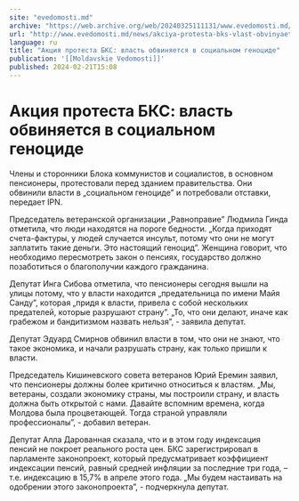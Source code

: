 ```yaml
---
site: "evedomosti.md"
archive: "https://web.archive.org/web/20240325111131/www.evedomosti.md/news/akciya-protesta-bks-vlast-obvinyaetsya-v-socialnom-genocide"
url: "http://www.evedomosti.md/news/akciya-protesta-bks-vlast-obvinyaetsya-v-socialnom-genocide"
language: ru
title: "Акция протеста БКС: власть обвиняется в социальном геноциде"
publication: '[[Moldavskie Vedomosti]]'
published: 2024-02-21T15:08
---
```


# Акция протеста БКС: власть обвиняется в социальном геноциде

Члены и сторонники Блока коммунистов и социалистов, в основном пенсионеры, протестовали перед зданием правительства. Они обвинили власти в „социальном геноциде” и потребовали отставки, передает IPN.

Председатель ветеранской организации „Равноправие” Людмила Гинда отметила, что люди находятся на пороге бедности. „Когда приходят счета-фактуры, у людей случается инсульт, потому что они не могут заплатить такие деньги. Это настоящий геноцид”. Женщина говорит, что необходимо пересмотреть закон о пенсиях, государство должно позаботиться о благополучии каждого гражданина.

Депутат Инга Сибова отметила, что пенсионеры сегодня вышли на улицы потому, что у власти находится „предательница по имени Майя Санду”, которая „придя к власти, привела с собой нескольких предателей, которые разрушают страну”. „То, что они делают, иначе как грабежом и бандитизмом назвать нельзя”, - заявила депутат.

Депутат Эдуард Смирнов обвинил власти в том, что они не знают, что такое экономика, и начали разрушать страну, как только пришли к власти.

Председатель Кишиневского совета ветеранов Юрий Еремин заявил, что пенсионеры должны более критично относиться к властям. „Мы, ветераны, создали экономику страны, мы построили страну, и власть должна быть открытой с нами. Давайте вспомним времена, когда Молдова была процветающей. Тогда страной управляли профессионалы”, - добавил ветеран.

Депутат Алла Дарованная сказала, что и в этом году индексация пенсий не покроет реального роста цен. БКС зарегистрировал в парламенте законопроект, который предусматривает коэффициент индексации пенсий, равный средней инфляции за последние три года, – т.е. индексацию в 15,7% в апреле этого года. „Мы будем настаивать на одобрении этого законопроекта”, - подчеркнула депутат.